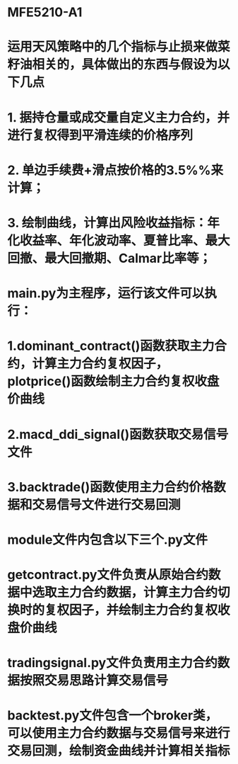 # MFE5210-A1

# 运用天风策略中的几个指标与止损来做菜籽油相关的，具体做出的东西与假设为以下几点
# 1. 据持仓量或成交量自定义主力合约，并进行复权得到平滑连续的价格序列
# 2. 单边手续费+滑点按价格的3.5%%来计算；
# 3. 绘制曲线，计算出风险收益指标：年化收益率、年化波动率、夏普比率、最大回撤、最大回撤期、Calmar比率等；

# main.py为主程序，运行该文件可以执行：
#    1.dominant_contract()函数获取主力合约，计算主力合约复权因子，plotprice()函数绘制主力合约复权收盘价曲线
#    2.macd_ddi_signal()函数获取交易信号文件
#    3.backtrade()函数使用主力合约价格数据和交易信号文件进行交易回测

# module文件内包含以下三个.py文件
# getcontract.py文件负责从原始合约数据中选取主力合约数据，计算主力合约切换时的复权因子，并绘制主力合约复权收盘价曲线
# tradingsignal.py文件负责用主力合约数据按照交易思路计算交易信号
# backtest.py文件包含一个broker类，可以使用主力合约数据与交易信号来进行交易回测，绘制资金曲线并计算相关指标
